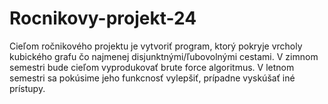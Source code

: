 # Rocnikovy-projekt-24

Cieľom ročnikového projektu je vytvoriť program, ktorý pokryje vrcholy kubického grafu čo najmenej disjunktnými/ľubovolnými cestami.
V zimnom semestri bude cieľom vyprodukovať brute force algoritmus.
V letnom semestri sa pokúsime jeho funkcnosť vylepšiť, prípadne vyskúšať iné prístupy.
